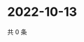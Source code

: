 # 2022-10-13

共 0 条

<!-- BEGIN WEIBO -->
<!-- 最后更新时间 Thu Oct 13 2022 07:22:14 GMT+0800 (China Standard Time) -->

<!-- END WEIBO -->
